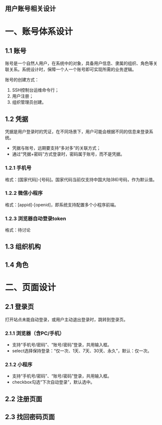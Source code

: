 用户账号相关设计
---
# 一、账号体系设计
## 1.1 账号
账号是一个自然人用户，在系统中的对象，具备用户信息、隶属的组织、角色等关联关系。系统设计时，保障一个人一个账号即可实现所需的业务逻辑。


账号的创建方式：
1. SSH控制台运维命令行；
2. 用户注册；
3. 组织管理员创建。


## 1.2 凭据
凭据是用户登录时的凭证，在不同场景下，用户可能会根据不同的信息来登录系统。
* 凭据与账号，远期要支持“多对多”的关联方式；
* 通过“凭据+密码”方式登录时，密码属于账号，而不是凭据。

### 1.2.1 手机号
格式：[国家代码]-[号码]。国家代码当前仅支持中国大陆(86)号码，作为默认值。
### 1.2.2 微信小程序
格式：[appid]-[openid]，即系统支持配置多个小程序前端。
### 1.2.3 浏览器自动登录token
格式：待讨论
## 1.3 组织机构
## 1.4 角色

# 二、页面设计
## 2.1 登录页
打开站点未能自动登录，或用户主动退出登录时，跳转到登录页。
### 2.1.1 浏览器（含PC/手机）
* 支持“手机号/密码”、“账号/密码”登录，共用输入框。
* select选择保持登录：“仅一次、1天、7天、30天、永久”，默认：仅一次。
### 2.1.2 小程序
* 支持“手机号/密码”、“账号/密码”登录，共用输入框。
* checkbox勾选“下次自动登录”，默认选中。

## 2.2 注册页面
## 2.3 找回密码页面
